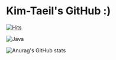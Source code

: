 # Kim-Taeil's GitHub :)

[![Hits](https://hits.seeyoufarm.com/api/count/incr/badge.svg?url=https%3A%2F%2Fgithub.com%2Fkimkkorry&count_bg=%23DC50B4&title_bg=%23DC3338&icon=&icon_color=%23E7E7E7&title=hits&edge_flat=false)](https://hits.seeyoufarm.com)

![Java](https://img.shields.io/badge/Java-007396.svg?&style=for-the-badge&logo=Java&logoColor=white)

![Anurag's GitHub stats](https://github-readme-stats.vercel.app/api?username=Kimkkorry&theme=ridical_icons=true)
